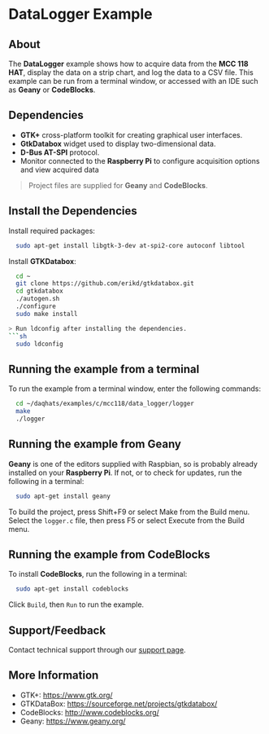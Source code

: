 # DataLogger Example

## About
The **DataLogger** example shows how to acquire data from the **MCC 118 HAT**, display the data on 
a strip chart, and log the data to a CSV file. 
This example can be run from a terminal window, or accessed with an IDE such as **Geany** or **CodeBlocks**. 

## Dependencies
- **GTK+** cross-platform toolkit for creating graphical user interfaces.
- **GtkDatabox** widget used to display two-dimensional data.
- **D-Bus AT-SPI** protocol.
- Monitor connected to the **Raspberry Pi** to configure acquisition options and view acquired data 
 
 > Project files are supplied for **Geany** and **CodeBlocks**. 

## Install the Dependencies
Install required packages: 
  ```sh
    sudo apt-get install libgtk-3-dev at-spi2-core autoconf libtool
  ```
Install **GTKDatabox**:
  ```sh
    cd ~
    git clone https://github.com/erikd/gtkdatabox.git
    cd gtkdatabox
    ./autogen.sh
    ./configure
    sudo make install

> Run ldconfig after installing the dependencies.
  ```sh
    sudo ldconfig
  ```
  
## Running the example from a terminal
To run the example from a terminal window, enter the following commands:
  ```sh
    cd ~/daqhats/examples/c/mcc118/data_logger/logger
    make
    ./logger
  ```
## Running the example from Geany
**Geany** is one of the editors supplied with Raspbian, so is probably already installed on your
**Raspberry Pi**. If not, or to check for updates, run the following in a terminal:
  ```sh
    sudo apt-get install geany
  ```
To build the project, press Shift+F9 or select Make from the Build menu. Select the `logger.c` 
file, then press F5 or select Execute from the Build menu.

## Running the example from CodeBlocks
To install **CodeBlocks**, run the following in a terminal:
  ```sh
    sudo apt-get install codeblocks
  ```
Click `Build`, then `Run` to run the example.

## Support/Feedback
Contact technical support through our [support page](https://www.mccdaq.com/support/support_form.aspx). 

## More Information
- GTK+: https://www.gtk.org/ 
- GTKDataBox: https://sourceforge.net/projects/gtkdatabox/
- CodeBlocks: http://www.codeblocks.org/
- Geany: https://www.geany.org/